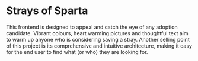 # Strays of Sparta

This frontend is designed to appeal and catch the eye of any adoption candidate. 
Vibrant colours, heart warming pictures and thoughtful text aim to warm up anyone who is considering saving a stray.
Another selling point of this project is its comprehensive and intuitive architecture, making it easy for the end user to find what (or who) they are looking for.

